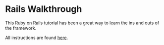 # Rails Walkthrough

This Ruby on Rails tutorial has been a great way to learn the ins and outs of the framework.

All instructions are found [here](http://guides.rubyonrails.org/getting_started.html).
